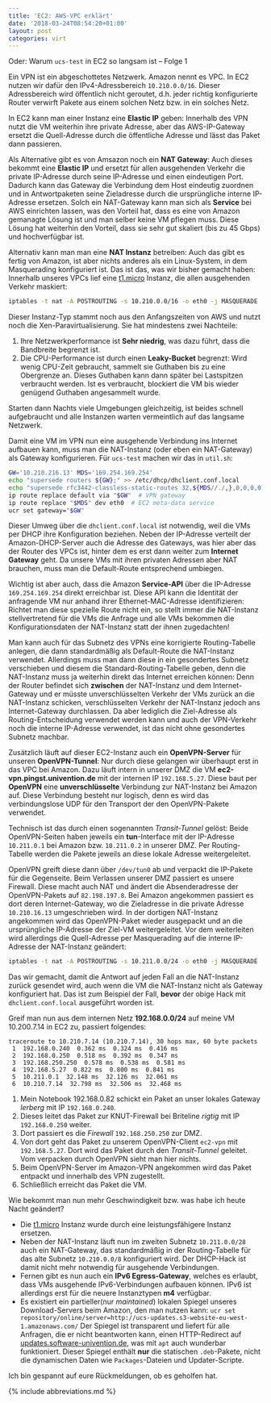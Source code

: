 ```yaml
---
title: 'EC2: AWS-VPC erklärt'
date: '2018-03-24T08:54:20+01:00'
layout: post
categories: virt
---
```


Oder: Warum `ucs-test` in EC2 so langsam ist – Folge 1

Ein VPN ist ein abgeschottetes Netzwerk. Amazon nennt es VPC.
In EC2 nutzen wir dafür den IPv4-Adressbereich `10.210.0.0/16`.
Dieser Adressbereich wird öffentlich nicht geroutet, d.h. jeder richtig konfigurierte Router verwirft Pakete aus einem solchen Netz bzw. in ein solches Netz.

In EC2 kann man einer Instanz eine **Elastic IP** geben:
Innerhalb des VPN nutzt die VM weiterhin ihre private Adresse, aber das AWS-IP-Gateway ersetzt die Quell-Adresse durch die öffentliche Adresse und lässt das Paket dann passieren.

Als Alternative gibt es von Amsazon noch ein **NAT Gateway**:
Auch dieses bekommt eine **Elastic IP** und ersetzt für allen ausgehenden Verkehr die private IP-Adresse durch seine IP-Adresse und einen eindeutigen Port.
Dadurch kann das Gateway die Verbindung dem Host eindeutig zuordnen und in Antwortpaketen seine Zieladresse durch die ursprüngliche interne IP-Adresse ersetzen.
Solch ein NAT-Gateway kann man sich als **Service** bei AWS einrichten lassen, was den Vorteil hat, dass es eine von Amazon gemanagte Lösung ist und man selber keine VM pflegen muss.
Diese Lösung hat weiterhin den Vorteil, dass sie sehr gut skaliert (bis zu 45 Gbps) und hochverfügbar ist.

Alternativ kann man man eine **NAT Instanz** betreiben:
Auch das gibt es fertig von Amazon, ist aber nichts anderes als ein Linux-System, in dem Masquerading konfiguriert ist.
Das ist das, was wir bisher gemacht haben:
Innerhalb unseres VPCs lief eine [t1.micro](https://docs.aws.amazon.com/de_de/AWSEC2/latest/UserGuide/concepts_micro_instances.html) Instanz, die allen ausgehenden Verkehr maskiert:

```bash
iptables -t nat -A POSTROUTING -s 10.210.0.0/16 -o eth0 -j MASQUERADE
```

Dieser Instanz-Typ stammt noch aus den Anfangszeiten von AWS und nutzt noch die Xen-Paravirtualisierung.
Sie hat mindestens zwei Nachteile:

1. Ihre Netzwerkperformance ist **Sehr niedrig**, was dazu führt, dass die Bandbreite begrenzt ist.
2. Die CPU-Performance ist durch einen **Leaky-Bucket** begrenzt: Wird wenig CPU-Zeit gebraucht, sammelt sie Guthaben bis zu eine Obergrenze an. Dieses Guthaben kann dann später bei Lastspitzen verbraucht werden. Ist es verbraucht, blockiert die VM bis wieder genügend Guthaben angesammelt wurde.

Starten dann Nachts viele Umgebungen gleichzeitig, ist beides schnell aufgebraucht und alle Instanzen warten vermeintlich auf das langsame Netzwerk.

Damit eine VM im VPN nun eine ausgehende Verbindung ins Internet aufbauen kann, muss man die NAT-Instanz (oder eben ein NAT-Gateway) als Gateway konfigurieren.
Für `ucs-test` machen wir das in `util.sh`:

```bash
GW='10.210.216.13' MDS='169.254.169.254'
echo "supersede routers ${GW};" >> /etc/dhcp/dhclient.conf.local
echo "supersede rfc3442-classless-static-routes 32,${MDS//./,},0,0,0,0,0,${GW//./,};" >> /etc/dhcp/dhclient.conf.local
ip route replace default via "$GW"  # VPN gateway
ip route replace "$MDS" dev eth0  # EC2 meta-data service
ucr set gateway="$GW"
```

Dieser Umweg über die `dhclient.conf.local` ist notwendig, weil die VMs per DHCP ihre Konfiguration beziehen.
Neben der IP-Adresse verteilt der Amazon-DHCP-Server auch die Adresse des Gateways, was hier aber das der Router des VPCs ist, hinter dem es erst dann weiter zum **Internet Gateway** geht.
Da unsere VMs mit ihren privaten Adressen aber NAT brauchen, muss man die Default-Route entsprechend umbiegen.

Wichtig ist aber auch, dass die Amazon **Service-API** über die IP-Adresse `169.254.169.254` direkt erreichbar ist.
Diese API kann die Identität der anfragende VM nur anhand ihrer Ethernet-MAC-Adresse identifizieren:
Richtet man diese spezielle Route nicht ein, so stellt immer die NAT-Instanz stellvertretend für die VMs die Anfrage und alle VMs bekommen die Konfigurationsdaten der NAT-Instanz statt der ihnen zugedachten!

Man kann auch für das Subnetz des VPNs eine korrigierte Routing-Tabelle anlegen, die dann standardmäßig als Default-Route die NAT-Instanz verwendet.
Allerdings muss man dann diese in ein gesondertes Subnetz verschieben und diesem die Standard-Routing-Tabelle geben, denn die NAT-Instanz muss ja weiterhin direkt das Internet erreichen können:
Denn der Router befindet sich **zwischen** der NAT-Instanz und dem Internet-Gateway und er müsste unverschlüsselten Verkehr der VMs zurück an die NAT-Instanz schicken, verschlüsselten Verkehr der NAT-Instanz jedoch ans Internet-Gateway durchlassen.
Da aber lediglich die Ziel-Adresse als Routing-Entscheidung verwendet werden kann und auch der VPN-Verkehr noch die interne IP-Adresse verwendet, ist das nicht ohne gesondertes Subnetz machbar.

Zusätzlich läuft auf dieser EC2-Instanz auch ein **OpenVPN-Server** für unseren **OpenVPN-Tunnel**:
Nur durch diese gelangen wir überhaupt erst in das VPC bei Amazon.
Dazu läuft intern in unserer DMZ die VM **ec2-vpn.pingst.univention.de** mit der internen IP `192.168.5.27`.
Diese baut per **OpenVPN** eine **unverschlüsselte** Verbindung zur NAT-Instanz bei Amazon auf. Diese Verbindung besteht nur logisch, denn es wird das verbindungslose UDP für den Transport der den OpenVPN-Pakete verwendet.

Technisch ist das durch einen sogenannten *Transit-Tunnel* gelöst:
Beide OpenVPN-Seiten haben jeweils ein **tun**-Interface mit der IP-Adresse `10.211.0.1` bei Amazon bzw. `10.211.0.2` in unserer DMZ.
Per Routing-Tabelle werden die Pakete jeweils an diese lokale Adresse weitergeleitet.

OpenVPN greift diese dann über `/dev/tun0` ab und verpackt die IP-Pakete für die Gegenseite.
Beim Verlassen unserer DMZ passiert es unsere Firewall.
Diese macht auch NAT und ändert die Absenderadresse der OpenVPN-Pakets auf `82.198.197.8`.
Bei Amazon angekommen passiert es dort deren Internet-Gateway, wo die Zieladresse in die private Adresse `10.210.16.13` umgeschrieben wird.
In der dortigen NAT-Instanz angekommen wird das OpenVPN-Paket wieder ausgepackt und an die ursprüngliche IP-Adresse der Ziel-VM weitergeleitet.
Vor dem weiterleiten wird allerdings die Quell-Adresse per Masquerading auf die interne IP-Adresse der NAT-Instanz geändert:

```bash
iptables -t nat -A POSTROUTING -s 10.211.0.0/24 -o eth0 -j MASQUERADE
```

Das wir gemacht, damit die Antwort auf jeden Fall an die NAT-Instanz zurück gesendet wird, auch wenn die VM die NAT-Instanz nicht als Gateway konfiguriert hat.
Das ist zum Beispiel der Fall, **bevor** der obige Hack mit `dhclient.conf.local` ausgeführt worden ist.

<!-- [![EC2-VPN](https://hutten.knut.univention.de/blog/wp-content/uploads/2018/03/AWS-EC2-VPN.svg)](https://hutten.knut.univention.de/blog/wp-content/uploads/2018/03/AWS-EC2-VPN.svg) -->

Greif man nun aus dem internen Netz **192.168.0.0/24** auf meine VM 10.200.7.14 in EC2 zu, passiert folgendes:

```
traceroute to 10.210.7.14 (10.210.7.14), 30 hops max, 60 byte packets
 1  192.168.0.240  0.362 ms  0.324 ms  0.416 ms
 2  192.168.0.250  0.518 ms  0.392 ms  0.347 ms
 3  192.168.250.250  0.578 ms  0.538 ms  0.581 ms
 4  192.168.5.27  0.822 ms  0.800 ms  0.841 ms
 5  10.211.0.1  32.148 ms  32.126 ms  32.061 ms
 6  10.210.7.14  32.798 ms  32.506 ms  32.468 ms
```

1. Mein Notebook 192.168.0.82 schickt ein Paket an unser lokales Gateway _lerberg_ mit IP `192.168.0.240`.
2. Dieses leitet das Paket zur KNUT-Firewall bei Briteline _rigtig_ mit IP `192.168.0.250` weiter.
3. Dort passiert es die _Firewall_ `192.168.250.250` zur DMZ.
4. Von dort geht das Paket zu unserem OpenVPN-Client `ec2-vpn` mit `192.168.5.27`. Dort wird das Paket durch den *Transit-Tunnel* geleitet. Vom verpacken durch OpenVPN sieht man hier nichts.
5. Beim OpenVPN-Server im Amazon-VPN angekommen wird das Paket entpackt und innerhalb des VPN zugestellt.
6. Schließlich erreicht das Paket die VM.

Wie bekommt man nun mehr Geschwindigkeit bzw. was habe ich heute Nacht geändert?

- Die [t1.micro](https://aws.amazon.com/de/ec2/previous-generation/) Instanz wurde durch eine leistungsfähigere Instanz ersetzen.
- Neben der NAT-Instanz läuft nun im zweiten Subnetz `10.211.0.0/28` auch ein NAT-Gateway, das standardmäßig in der Routing-Tabelle für das alte Subnetz `10.210.0.0/8` konfiguriert wird. Der DHCP-Hack ist damit nicht mehr notwendig für ausgehende Verbindungen.
- Fernen gibt es nun auch ein **IPv6 Egress-Gateway**, welches es erlaubt, dass VMs ausgehende IPv6-Verbindungen aufbauen können. IPv6 ist allerdings erst für die neuere Instanztypen **m4** verfügbar.
- Es existiert ein partieller(nur *maintained*) lokalen Spiegel unseres Download-Servers beim Amazon, den man nutzen kann: `ucr set repository/online/server=http://ucs-updates.s3-website-eu-west-1.amazonaws.com/` Der Spiegel ist transparent und liefert für alle Anfragen, die er nicht beantworten kann, einen HTTP-Redirect auf [updates.software-univention.de](http://updates.software-univention.de/), was mit `apt` auch wunderbar funktioniert. Dieser Spiegel enthält **nur** die statischen `.deb`-Pakete, nicht die dynamischen Daten wie `Packages`-Dateien und Updater-Scripte.

Ich bin gespannt auf eure Rückmeldungen, ob es geholfen hat.

{% include abbreviations.md %}
